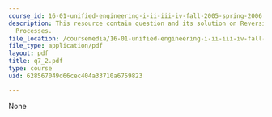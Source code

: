 ```yaml
---
course_id: 16-01-unified-engineering-i-ii-iii-iv-fall-2005-spring-2006
description: This resource contain question and its solution on Reversible and Irreversible
  Processes.
file_location: /coursemedia/16-01-unified-engineering-i-ii-iii-iv-fall-2005-spring-2006/628567049d66cec404a33710a6759823_q7_2.pdf
file_type: application/pdf
layout: pdf
title: q7_2.pdf
type: course
uid: 628567049d66cec404a33710a6759823

---
```

None
